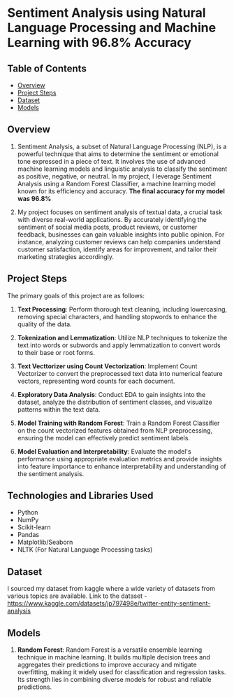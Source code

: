 # Sentiment Analysis using Natural Language Processing and Machine Learning with 96.8% Accuracy


## Table of Contents

- [Overview](#overview)
- [Project Steps](#project-steps)
- [Dataset](#dataset)
- [Models](#models)


## Overview

1. Sentiment Analysis, a subset of Natural Language Processing (NLP), is a powerful technique that aims to determine the sentiment or emotional tone expressed in a piece of text. It involves the use of advanced machine learning models and linguistic analysis to classify the sentiment as positive, negative, or neutral. In my project, I leverage Sentiment Analysis using a Random Forest Classifier, a machine learning model known for its efficiency and accuracy. **The final accuracy for my model was 96.8%**

2. My project focuses on sentiment analysis of textual data, a crucial task with diverse real-world applications. By accurately identifying the sentiment of social media posts, product reviews, or customer feedback, businesses can gain valuable insights into public opinion. For instance, analyzing customer reviews can help companies understand customer satisfaction, identify areas for improvement, and tailor their marketing strategies accordingly.


## Project Steps

The primary goals of this project are as follows:

1. **Text Processing**: Perform thorough text cleaning, including lowercasing, removing special characters, and handling stopwords to enhance the quality of the data.

2. **Tokenization and Lemmatization**: Utilize NLP techniques to tokenize the text into words or subwords and apply lemmatization to convert words to their base or root forms.

3. **Text Vecttorizer using Count Vectorization**: Implement Count Vectorizer to convert the preprocessed text data into numerical feature vectors, representing word counts for each document.

4. **Exploratory Data Analysis**: Conduct EDA to gain insights into the dataset, analyze the distribution of sentiment classes, and visualize patterns within the text data.

5. **Model Training with Random Forest**: Train a Random Forest Classifier on the count vectorized features obtained from NLP preprocessing, ensuring the model can effectively predict sentiment labels.

6. **Model Evaluation and Interpretability**: Evaluate the model's performance using appropriate evaluation metrics and provide insights into feature importance to enhance interpretability and understanding of the sentiment analysis.


## Technologies and Libraries Used

- Python
- NumPy
- Scikit-learn
- Pandas
- Matplotlib/Seaborn
- NLTK (For Natural Language Processing tasks)


## Dataset

I sourced my dataset from kaggle where a wide variety of datasets from various topics are available.
Link to the dataset - https://www.kaggle.com/datasets/jp797498e/twitter-entity-sentiment-analysis


## Models

1. **Random Forest**: Random Forest is a versatile ensemble learning technique in machine learning. It builds multiple decision trees and aggregates their predictions to improve accuracy and mitigate overfitting, making    it widely used for classification and regression tasks. Its strength lies in combining diverse models for robust and reliable predictions.

